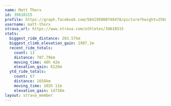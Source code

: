 ```yaml
---
name: Matt Thorx
id: 39610315
profile: https://graph.facebook.com/564195000748478/picture?height=256&width=256
username: matt-thorx
strava_url: https://www.strava.com/athletes/39610315
stats:
  biggest_ride_distance: 203.57km
  biggest_climb_elevation_gain: 1987.1m
  recent_ride_totals:
    count: 13
    distance: 787.79km
    moving_time: 48h 42m
    elevation_gain: 6126m
  ytd_ride_totals:
    count: 67
    distance: 1658km
    moving_time: 102h 11m
    elevation_gain: 14716m
layout: strava_member
--- 
```

